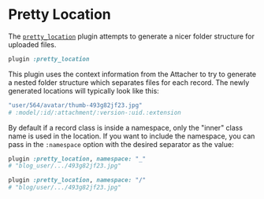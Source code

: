 # Pretty Location

The [`pretty_location`][pretty_location] plugin attempts to generate a nicer
folder structure for uploaded files.

```rb
plugin :pretty_location
```

This plugin uses the context information from the Attacher to try to generate a
nested folder structure which separates files for each record. The newly
generated locations will typically look like this:

```rb
"user/564/avatar/thumb-493g82jf23.jpg"
# :model/:id/:attachment/:version-:uid.:extension
```

By default if a record class is inside a namespace, only the "inner" class name
is used in the location. If you want to include the namespace, you can pass in
the `:namespace` option with the desired separator as the value:

```rb
plugin :pretty_location, namespace: "_"
# "blog_user/.../493g82jf23.jpg"

plugin :pretty_location, namespace: "/"
# "blog/user/.../493g82jf23.jpg"
```

[pretty_location]: /lib/shrine/plugins/pretty_location.rb
